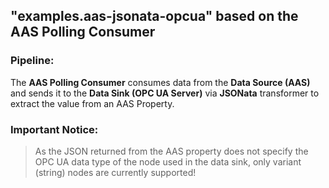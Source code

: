 ## "examples.aas-jsonata-opcua" based on the **AAS Polling Consumer**

### Pipeline: 

The **AAS Polling Consumer** consumes data from the **Data Source (AAS)** and sends it to the **Data Sink (OPC UA Server)** via **JSONata** transformer to extract the value from an AAS Property.

### Important Notice:

> As the JSON returned from the AAS property does not specify the OPC UA data type of the node used in the data sink, only variant (string) nodes are currently supported!

